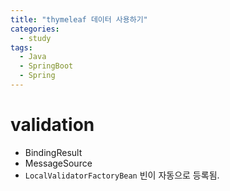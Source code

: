 ```yaml
---
title: "thymeleaf 데이터 사용하기"
categories:
  - study
tags:
  - Java
  - SpringBoot
  - Spring
---
```


# validation
- BindingResult
- MessageSource
- ```LocalValidatorFactoryBean``` 빈이 자동으로 등록됨.


